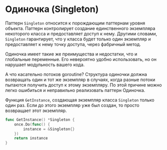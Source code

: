 # Одиночка (Singleton)

Паттерн `Singleton` относится к порождающим паттернам уровня объекта. Паттерн контролирует создание единственного экземпляра некоторого класса и предоставляет доступ к нему. Другими словами, `Singleton` гарантирует, что у класса будет только один экземпляр и предоставляет к нему точку доступа, через фабричный метод.

Одиночка имеет такие же преимущества и недостатки, что и глобальные переменные. Его невероятно удобно использовать, но он нарушает модульность вашего кода.

А что касательно потоков goroutine? Структура одиночки должна возвращать один и тот же экземпляр в случаях, когда разные потоки пытаются получить доступ к этому экземпляру. По этой причине можно легко ошибиться и неправильно реализовать паттерн Одиночка.

Функция `GetInstance`, создающая экземпляр класса `Singleton` только один раз. Если до этого экземпляр уже был создан, то просто возвращает этот экземпляр.

```go
func GetInstance() *Singleton {
	once.Do(func() {
		instance = &Singleton{}
	})
	return instance
}
```
